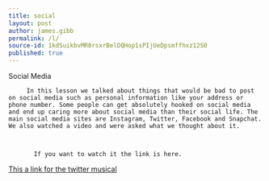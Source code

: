 ```yaml
---
title: social
layout: post
author: james.gibb
permalink: /l/
source-id: 1kdSuikbvMR0rsxrBelDQHop1sPIjUeDpsmffhxz12S0
published: true
---
```

Social Media

         In this lesson we talked about things that would be bad to post on social media such as personal information like your address or phone number. Some people can get absolutely hooked on social media and end up caring more about social media than their social life. The main social media sites are Instagram, Twitter, Facebook and Snapchat. We also watched a video and were asked what we thought about it.

           

           If you want to watch it the link is here.

   

[This a link for the twitter musical](https://www.youtube.com/watch?v=xr3Tl7T6fIQ)

